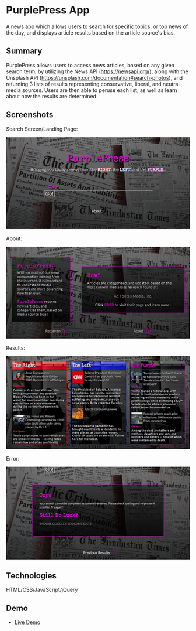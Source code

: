 # PurplePress App

A news app which allows users to search for specific topics, or top news of the day, and displays article results based on the article source's bias.

## Summary

PurplePress allows users to access news articles, based on any given search term, by utilizing the News API (https://newsapi.org/), along with the Unsplash API (https://unsplash.com/documentation#search-photos), and returning 3 lists of results representing conservative, liberal, and neutral media sources.  Users are then able to peruse each list, as well as learn about how the results are determined.  

## Screenshots
Search Screen/Landing Page:

![search screen](screenshots/search.png)

About:

![about](screenshots/about.png)

Results:

![library](screenshots/results.png)

Error:

![recommendations](screenshots/error.png)

## Technologies 

HTML/CSS/JavaScript/jQuery

## Demo

- [Live Demo](https://jdeardsjr.github.io/PurplePressApp/)

